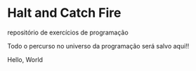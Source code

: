 # Halt and Catch Fire
 repositório de exercícios de programação

Todo o percurso no universo da programação será salvo aqui!!

Hello, World

